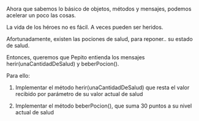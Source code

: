 Ahora que sabemos lo básico de objetos, métodos y mensajes, podemos acelerar un poco las cosas.

La vida de los héroes no es fácil. A veces pueden ser heridos.

Afortunadamente, existen las pociones de salud, para reponer.. su estado de salud.

Entonces, queremos que Pepito entienda los mensajes herir(unaCantidadDeSalud) y beberPocion().

Para ello:

1) Implementar el método herir(unaCantidadDeSalud) que resta el valor recibido por parámetro de su valor actual de salud

2) Implementar el método beberPocion(), que suma 30 puntos a su nivel actual de salud